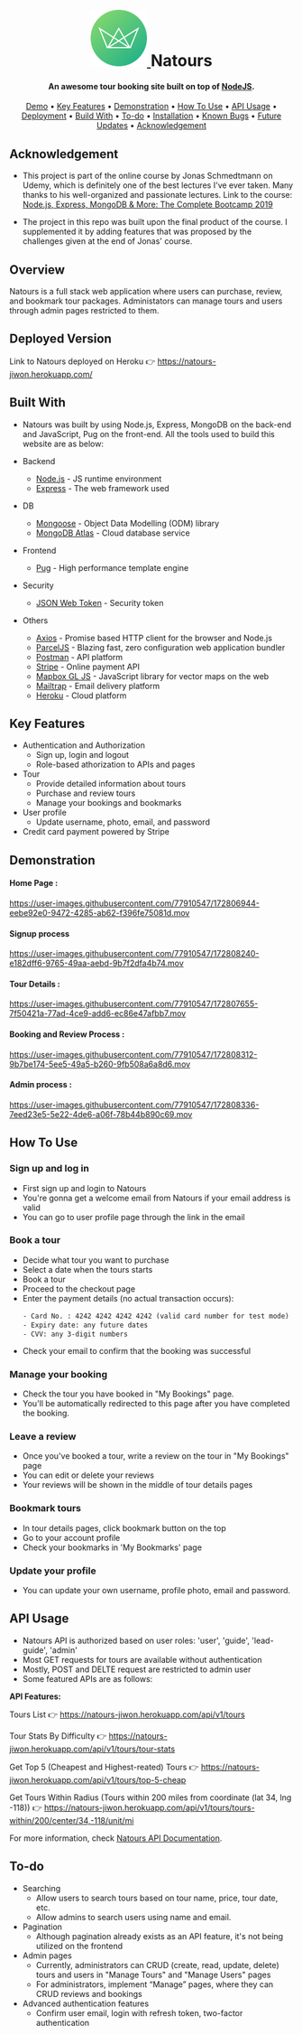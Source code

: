 <h1 align="center">
  <br>
  <a href="https://natours-jiwon.herokuapp.com/">
    <img src="https://github.com/wn5865/natour/blob/main/public/img/logo-green-round.png" alt="Natours" width="100">
  </a>
  Natours
</h1>

<h4 align="center">An awesome tour booking site built on top of <a href="https://nodejs.org/en/" target="_blank">NodeJS</a>.</h4>

<p align="center">
 <a href="#deployed-version">Demo</a> •
 <a href="#key-features">Key Features</a> •
 <a href="#demonstration">Demonstration</a> •
 <a href="#how-to-use">How To Use</a> •
 <a href="#api-usage">API Usage</a> •
 <a href="#deployment">Deployment</a> •
 <a href="#build-with">Build With</a> •
 <a href="#to-do">To-do</a> •
 <a href="#installation">Installation</a> • 
 <a href="#known-bugs">Known Bugs</a> • 
 <a href="#future-updates">Future Updates</a> • 
 <a href="#acknowledgement">Acknowledgement</a>
</p>

## Acknowledgement

- This project is part of the online course by Jonas Schmedtmann on Udemy, which
  is definitely one of the best lectures I've ever taken. Many thanks to his
  well-organized and passionate lectures. Link to the course: [Node.js, Express,
  MongoDB & More: The Complete Bootcamp
  2019](https://www.udemy.com/course/nodejs-express-mongodb-bootcamp/)

- The project in this repo was built upon the final product of the course. I
  supplemented it by adding features that was proposed by the challenges given at the
  end of Jonas' course.

## Overview

Natours is a full stack web application where users can purchase, review, and
bookmark tour packages. Administators can manage tours and users through admin
pages restricted to them.

## Deployed Version

Link to Natours deployed on Heroku 👉 https://natours-jiwon.herokuapp.com/

## Built With

- Natours was built by using Node.js, Express, MongoDB on the back-end and
  JavaScript, Pug on the front-end. All the tools used to build this website
  are as below:

- Backend

  - [Node.js](https://nodejs.org/en/) - JS runtime environment
  - [Express](http://expressjs.com/) - The web framework used

- DB

  - [Mongoose](https://mongoosejs.com/) - Object Data Modelling (ODM) library
  - [MongoDB Atlas](https://www.mongodb.com/cloud/atlas) - Cloud database service

- Frontend

  - [Pug](https://pugjs.org/api/getting-started.html) - High performance template engine

- Security

  - [JSON Web Token](https://jwt.io/) - Security token

- Others
  - [Axios](https://axios-http.com/) - Promise based HTTP client for the browser and Node.js
  - [ParcelJS](https://parceljs.org/) - Blazing fast, zero configuration web application bundler
  - [Postman](https://www.getpostman.com/) - API platform
  - [Stripe](https://stripe.com/) - Online payment API
  - [Mapbox GL JS](https://www.mapbox.com/mapbox-gljs) - JavaScript library for vector maps on the web
  - [Mailtrap](https://mailtrap.io/) - Email delivery platform
  - [Heroku](https://www.heroku.com/) - Cloud platform

## Key Features

- Authentication and Authorization
  - Sign up, login and logout
  - Role-based athorization to APIs and pages
- Tour
  - Provide detailed information about tours
  - Purchase and review tours
  - Manage your bookings and bookmarks
- User profile
  - Update username, photo, email, and password
- Credit card payment powered by Stripe

## Demonstration

#### Home Page :

https://user-images.githubusercontent.com/77910547/172806944-eebe92e0-9472-4285-ab62-f396fe75081d.mov

#### Signup process

https://user-images.githubusercontent.com/77910547/172808240-e182dff6-9765-49aa-aebd-9b7f2dfa4b74.mov

#### Tour Details :

https://user-images.githubusercontent.com/77910547/172807655-7f50421a-77ad-4ce9-add6-ec86e47afbb7.mov

#### Booking and Review Process :

https://user-images.githubusercontent.com/77910547/172808312-9b7be174-5ee5-49a5-b260-9fb508a6a8d6.mov

#### Admin process :

https://user-images.githubusercontent.com/77910547/172808336-7eed23e5-5e22-4de6-a06f-78b44b890c69.mov

## How To Use

### Sign up and log in

- First sign up and login to Natours
- You're gonna get a welcome email from Natours if your email address is valid
- You can go to user profile page through the link in the email

### Book a tour

- Decide what tour you want to purchase
- Select a date when the tours starts
- Book a tour
- Proceed to the checkout page
- Enter the payment details (no actual transaction occurs):
  ```
  - Card No. : 4242 4242 4242 4242 (valid card number for test mode)
  - Expiry date: any future dates
  - CVV: any 3-digit numbers
  ```
- Check your email to confirm that the booking was successful

### Manage your booking

- Check the tour you have booked in "My Bookings" page.
- You'll be automatically redirected to this page after you have completed the booking.

### Leave a review

- Once you've booked a tour, write a review on the tour in "My Bookings" page
- You can edit or delete your reviews
- Your reviews will be shown in the middle of tour details pages

### Bookmark tours

- In tour details pages, click bookmark button on the top
- Go to your account profile
- Check your bookmarks in 'My Bookmarks' page

### Update your profile

- You can update your own username, profile photo, email and password.

## API Usage

- Natours API is authorized based on user roles: 'user', 'guide', 'lead-guide', 'admin'
- Most GET requests for tours are available without authentication
- Mostly, POST and DELTE request are restricted to admin user
- Some featured APIs are as follows:

<b> API Features: </b>

Tours List 👉 https://natours-jiwon.herokuapp.com/api/v1/tours

Tour Stats By Difficulty 👉 https://natours-jiwon.herokuapp.com/api/v1/tours/tour-stats

Get Top 5 (Cheapest and Highest-reated) Tours 👉 https://natours-jiwon.herokuapp.com/api/v1/tours/top-5-cheap

Get Tours Within Radius (Tours within 200 miles from coordinate (lat 34, lng -118)) 👉 https://natours-jiwon.herokuapp.com/api/v1/tours/tours-within/200/center/34,-118/unit/mi

For more information, check [Natours API Documentation](https://documenter.getpostman.com/view/19710567/UyxbqVHb).

## To-do

- Searching
  - Allow users to search tours based on tour name, price, tour date, etc.
  - Allow admins to search users using name and email.
- Pagination
  - Although pagination already exists as an API feature, it's not being utilized on the frontend
- Admin pages
  - Currently, administrators can CRUD (create, read, update, delete) tours and users in "Manage Tours" and "Manage Users" pages
  - For administrators, implement “Manage” pages, where they can CRUD reviews and bookings
- Advanced authentication features
  - Confirm user email, login with refresh token, two-factor authentication
